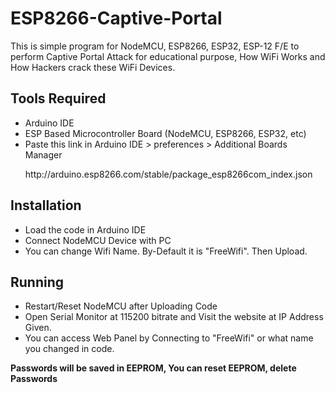 # ESP8266-Captive-Portal
This is simple program for NodeMCU, ESP8266, ESP32, ESP-12 F/E to perform Captive Portal Attack for educational purpose, How WiFi Works and How Hackers crack these WiFi Devices.

<h2> Tools Required</h2>
<ul>
  <li>Arduino IDE</li>
  <li>ESP Based Microcontroller Board (NodeMCU, ESP8266, ESP32, etc)</li>
  <li> Paste this link in Arduino IDE > preferences > Additional Boards Manager <p>
    http://arduino.esp8266.com/stable/package_esp8266com_index.json
  </p></li>
</ul>

<h2> Installation </h2>
<ul>
  <li> Load the code in Arduino IDE </li>
  <li> Connect NodeMCU Device with PC </li>
  <li> You can change Wifi Name. By-Default it is "FreeWifi". Then Upload. </li>
</ul>

<h2> Running </h2>
<ul>
  <li> Restart/Reset NodeMCU after Uploading Code </li>
  <li> Open Serial Monitor at 115200 bitrate and Visit the website at IP Address Given.</li>
  <li> You can access Web Panel by Connecting to "FreeWifi" or what name you changed in code. </li>
</ul>

<b> Passwords will be saved in EEPROM, You can reset EEPROM, delete Passwords </b>

